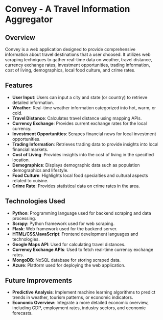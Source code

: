 # Convey - A Travel Information Aggregator

## Overview
Convey is a web application designed to provide comprehensive information about travel destinations that a user choosed. It utilizes web scraping techniques to gather real-time data on weather, travel distance, currency exchange rates, investment opportunities, trading information, cost of living, demographics, local food culture, and crime rates.

## Features
- **User Input**: Users can input a city and state (or country) to retrieve detailed information.
- **Weather**: Real-time weather information categorized into hot, warm, or cold.
- **Travel Distance**: Calculates travel distance using mapping APIs.
- **Currency Exchange**: Provides current exchange rates for the local currency.
- **Investment Opportunities**: Scrapes financial news for local investment opportunities.
- **Trading Information**: Retrieves trading data to provide insights into local financial markets.
- **Cost of Living**: Provides insights into the cost of living in the specified location.
- **Demographics**: Displays demographic data such as population demographics and lifestyle.
- **Food Culture**: Highlights local food specialties and cultural aspects related to cuisine.
- **Crime Rate**: Provides statistical data on crime rates in the area.

## Technologies Used
- **Python**: Programming language used for backend scraping and data processing.
- **Scrapy**: Python framework used for web scraping.
- **Flask**: Web framework used for the backend server.
- **HTML/CSS/JavaScript**: Frontend development languages and technologies.
- **Google Maps API**: Used for calculating travel distances.
- **Currency Exchange APIs**: Used to fetch real-time currency exchange rates.
- **MongoDB**: NoSQL database for storing scraped data.
- **Azure**: Platform used for deploying the web application.


## Future Improvements
- **Predictive Analysis**: Implement machine learning algorithms to predict trends in weather, tourism patterns, or economic indicators.
- **Economic Overview**: Integrate a more detailed economic overview, including GDP, employment rates, industry sectors, and economic forecasts.

